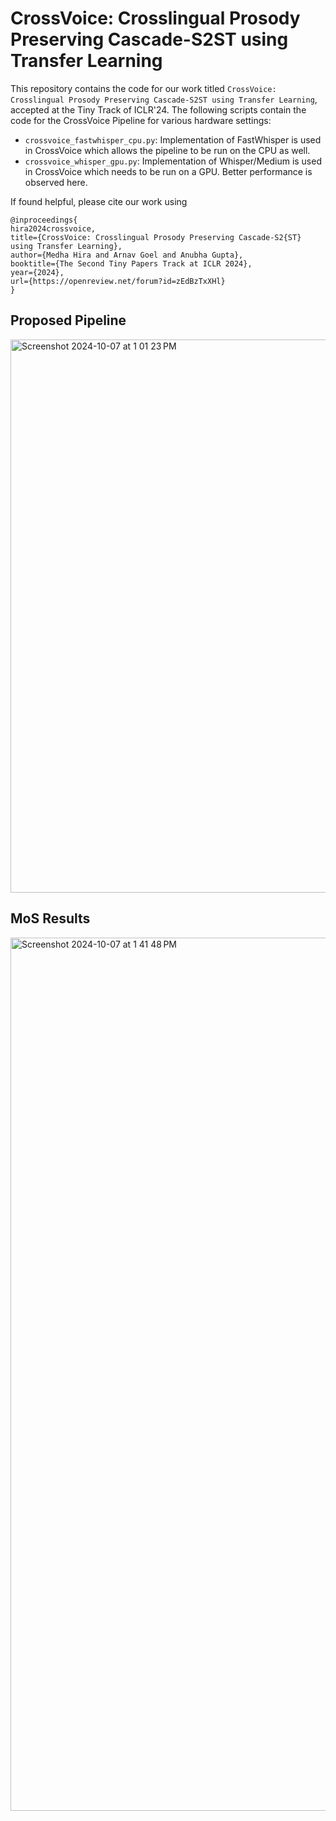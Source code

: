 # CrossVoice: Crosslingual Prosody Preserving Cascade-S2ST using Transfer Learning


This repository contains the code for our work titled `CrossVoice: Crosslingual Prosody Preserving Cascade-S2ST using Transfer Learning`, accepted at the Tiny Track of ICLR'24. The following scripts contain the code for the CrossVoice Pipeline for various hardware settings:

-  `crossvoice_fastwhisper_cpu.py`: Implementation of FastWhisper is used in CrossVoice which allows the pipeline to be run on the CPU as well.
-  `crossvoice_whisper_gpu.py`: Implementation of Whisper/Medium is used in CrossVoice which needs to be run on a GPU. Better performance is observed here.

If found helpful, please cite our work using
```
@inproceedings{
hira2024crossvoice,
title={CrossVoice: Crosslingual Prosody Preserving Cascade-S2{ST} using Transfer Learning},
author={Medha Hira and Arnav Goel and Anubha Gupta},
booktitle={The Second Tiny Papers Track at ICLR 2024},
year={2024},
url={https://openreview.net/forum?id=zEdBzTxXHl}
}
```
## Proposed Pipeline
<img width="885" alt="Screenshot 2024-10-07 at 1 01 23 PM" src="https://github.com/user-attachments/assets/028fe440-e9cf-4583-926b-3469a076e682">

## MoS Results
<img width="1397" alt="Screenshot 2024-10-07 at 1 41 48 PM" src="https://github.com/user-attachments/assets/ceb3f32b-9c45-4ec0-816b-98101b8877e7">
